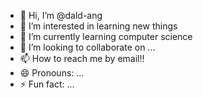 - 👋 Hi, I’m @dald-ang
- 👀 I’m interested in learning new things
- 🌱 I’m currently learning computer science
- 💞️ I’m looking to collaborate on ...
- 📫 How to reach me by email!!
- 😄 Pronouns: ...
- ⚡ Fun fact: ...

<!---
dald-ang/dald-ang is a ✨ special ✨ repository because its `README.md` (this file) appears on your GitHub profile.
You can click the Preview link to take a look at your changes.
--->
